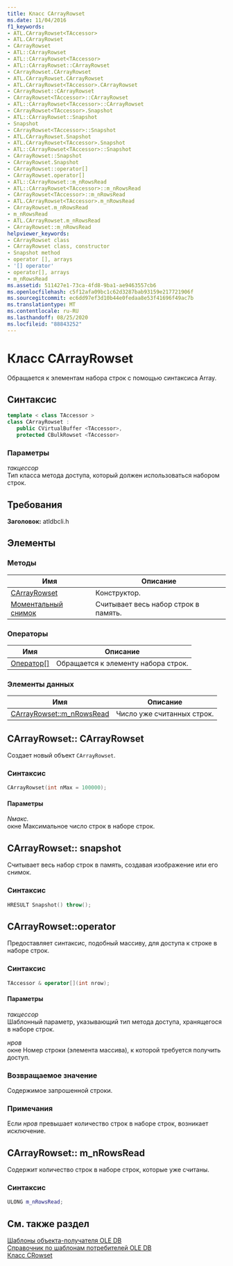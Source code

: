 ```yaml
---
title: Класс CArrayRowset
ms.date: 11/04/2016
f1_keywords:
- ATL.CArrayRowset<TAccessor>
- ATL.CArrayRowset
- CArrayRowset
- ATL::CArrayRowset
- ATL::CArrayRowset<TAccessor>
- ATL::CArrayRowset::CArrayRowset
- CArrayRowset.CArrayRowset
- ATL.CArrayRowset.CArrayRowset
- ATL.CArrayRowset<TAccessor>.CArrayRowset
- CArrayRowset::CArrayRowset
- CArrayRowset<TAccessor>::CArrayRowset
- ATL::CArrayRowset<TAccessor>::CArrayRowset
- CArrayRowset<TAccessor>.Snapshot
- ATL::CArrayRowset::Snapshot
- Snapshot
- CArrayRowset<TAccessor>::Snapshot
- ATL.CArrayRowset.Snapshot
- ATL.CArrayRowset<TAccessor>.Snapshot
- ATL::CArrayRowset<TAccessor>::Snapshot
- CArrayRowset::Snapshot
- CArrayRowset.Snapshot
- CArrayRowset::operator[]
- CArrayRowset.operator[]
- ATL::CArrayRowset::m_nRowsRead
- ATL::CArrayRowset<TAccessor>::m_nRowsRead
- CArrayRowset<TAccessor>::m_nRowsRead
- ATL.CArrayRowset<TAccessor>.m_nRowsRead
- CArrayRowset.m_nRowsRead
- m_nRowsRead
- ATL.CArrayRowset.m_nRowsRead
- CArrayRowset::m_nRowsRead
helpviewer_keywords:
- CArrayRowset class
- CArrayRowset class, constructor
- Snapshot method
- operator [], arrays
- '[] operator'
- operator[], arrays
- m_nRowsRead
ms.assetid: 511427e1-73ca-4fd8-9ba1-ae9463557cb6
ms.openlocfilehash: c5f12afa09bc1c62d3287bab93159e217721906f
ms.sourcegitcommit: ec6dd97ef3d10b44e0fedaa8e53f41696f49ac7b
ms.translationtype: MT
ms.contentlocale: ru-RU
ms.lasthandoff: 08/25/2020
ms.locfileid: "88843252"
---
```

# <a name="carrayrowset-class"></a>Класс CArrayRowset

Обращается к элементам набора строк с помощью синтаксиса Array.

## <a name="syntax"></a>Синтаксис

```cpp
template < class TAccessor >
class CArrayRowset :
   public CVirtualBuffer <TAccessor>,
   protected CBulkRowset <TAccessor>
```

### <a name="parameters"></a>Параметры

*такцессор*<br/>
Тип класса метода доступа, который должен использоваться набором строк.

## <a name="requirements"></a>Требования

**Заголовок:** atldbcli.h

## <a name="members"></a>Элементы

### <a name="methods"></a>Методы

| Имя | Описание |
|--|--|
| [CArrayRowset](#carrayrowset) | Конструктор. |
| [Моментальный снимок](#snapshot) | Считывает весь набор строк в память. |

### <a name="operators"></a>Операторы

| Имя | Описание |
|--|--|
| [Оператор&#91;&#93;](#operator) | Обращается к элементу набора строк. |

### <a name="data-members"></a>Элементы данных

| Имя | Описание |
|--|--|
| [CArrayRowset::m_nRowsRead](#nrowsread) | Число уже считанных строк. |

## <a name="carrayrowsetcarrayrowset"></a><a name="carrayrowset"></a> CArrayRowset:: CArrayRowset

Создает новый объект `CArrayRowset`.

### <a name="syntax"></a>Синтаксис

```cpp
CArrayRowset(int nMax = 100000);
```

#### <a name="parameters"></a>Параметры

*Nмакс.*<br/>
окне Максимальное число строк в наборе строк.

## <a name="carrayrowsetsnapshot"></a><a name="snapshot"></a> CArrayRowset:: snapshot

Считывает весь набор строк в память, создавая изображение или его снимок.

### <a name="syntax"></a>Синтаксис

```cpp
HRESULT Snapshot() throw();
```

## <a name="carrayrowsetoperator"></a><a name="operator"></a> CArrayRowset::operator

Предоставляет синтаксис, подобный массиву, для доступа к строке в наборе строк.

### <a name="syntax"></a>Синтаксис

```cpp
TAccessor & operator[](int nrow);
```

#### <a name="parameters"></a>Параметры

*такцессор*<br/>
Шаблонный параметр, указывающий тип метода доступа, хранящегося в наборе строк.

*нров*<br/>
окне Номер строки (элемента массива), к которой требуется получить доступ.

### <a name="return-value"></a>Возвращаемое значение

Содержимое запрошенной строки.

### <a name="remarks"></a>Примечания

Если *нров* превышает количество строк в наборе строк, возникает исключение.

## <a name="carrayrowsetm_nrowsread"></a><a name="nrowsread"></a> CArrayRowset:: m_nRowsRead

Содержит количество строк в наборе строк, которые уже считаны.

### <a name="syntax"></a>Синтаксис

```cpp
ULONG m_nRowsRead;
```

## <a name="see-also"></a>См. также раздел

[Шаблоны объекта-получателя OLE DB](../../data/oledb/ole-db-consumer-templates-cpp.md)<br/>
[Справочник по шаблонам потребителей OLE DB](../../data/oledb/ole-db-consumer-templates-reference.md)<br/>
[Класс CRowset](../../data/oledb/crowset-class.md)
